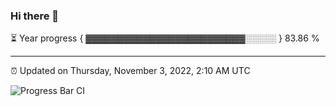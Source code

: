 ### Hi there 👋

⏳ Year progress { ▓▓▓▓▓▓▓▓▓▓▓▓▓▓▓▓▓▓▓▓▓▓▓▓▓░░░░░ } 83.86 %

---

⏰ Updated on Thursday, November 3, 2022, 2:10 AM UTC

![Progress Bar CI](https://github.com/arthurbuhl/arthurbuhl/workflows/Progress%20Bar%20CI/badge.svg)
